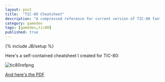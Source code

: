 ```yaml
---
layout: post
title:  "TIC-80 Cheatsheet"
description: "A compressed reference for current version of TIC-80 fantasy console"
category: gamedev
tags: [gamedev,tic80]
published: true
---
```


{% include JB/setup %}

[tic80refpng]: {{site.baseurl}}assets/documents/tic-80_cheatsheet.png
[tic80refpdf]: {{site.baseurl}}assets/documents/tic-80_cheatsheet.pdf

Here's a self-contained cheatsheet I created for TIC-80:

![tic80refpng]

[And here's the PDF](tic80refpdf)


